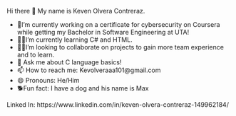 <HTML lang="en">
<Body>
  <Main>
    
  <p>
  Hi there 👋 My name is Keven Olvera Contreraz.
  </p>

  <section>
<ul>
  <li>🙌I’m currently working on a certificate for cybersecurity on Coursera while getting my Bachelor in Software Engineering at UTA!</li>
  <li>👨‍💻I’m currently learning C# and HTML.</li>
  <li>👨‍🔧I’m looking to collaborate on projects to gain more team experience and to learn.</li>
  <li>💬 Ask me about C language basics!</li>
  <li>📫 How to reach me: Kevolveraaa101@gmail.com</li>
  <li>😄 Pronouns: He/Him</li>
  <li>🐕Fun fact: I have a dog and his name is Max
</ul>
  </section>

  </Main>
  <footer>
    Linked In: https://www.linkedin.com/in/keven-olvera-contreraz-149962184/
  </footer>
</Body>
</HTML>
